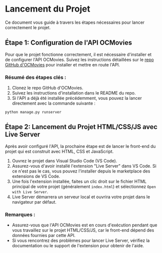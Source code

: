 # Lancement du Projet

Ce document vous guide à travers les étapes nécessaires pour lancer correctement le projet.

## Étape 1: Configuration de l'API OCMovies

Pour que le projet fonctionne correctement, il est nécessaire d'installer et de configurer l'API OCMovies. Suivez les instructions détaillées sur le [repo GitHub d'OCMovies](https://github.com/OpenClassrooms-Student-Center/OCMovies-API-EN-FR) pour installer et mettre en route l'API.

### Résumé des étapes clés :
1. Clonez le repo GitHub d'OCMovies.
2. Suivez les instructions d'installation dans le README du repo.
3. Si l'API a déjà été installée précédemment, vous pouvez la lancer directement avec la commande suivante :

```python manage.py runserver```


## Étape 2: Lancement du Projet HTML/CSS/JS avec Live Server

Après avoir configuré l'API, la prochaine étape est de lancer le front-end du projet qui est construit avec HTML, CSS et JavaScript.

1. Ouvrez le projet dans Visual Studio Code (VS Code).
2. Assurez-vous d'avoir installé l'extension "Live Server" dans VS Code. Si ce n'est pas le cas, vous pouvez l'installer depuis le marketplace des extensions de VS Code.
3. Une fois l'extension installée, faites un clic droit sur le fichier HTML principal de votre projet (généralement `index.html`) et sélectionnez `Open with Live Server`.
4. Live Server démarrera un serveur local et ouvrira votre projet dans le navigateur par défaut. 

### Remarques :
- Assurez-vous que l'API OCMovies est en cours d'exécution pendant que vous travaillez sur le projet HTML/CSS/JS, car le front-end dépend des données fournies par cette API.
- Si vous rencontrez des problèmes pour lancer Live Server, vérifiez la documentation ou le support de l'extension pour obtenir de l'aide.
